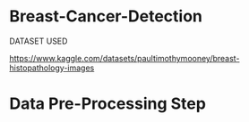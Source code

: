 # Breast-Cancer-Detection
DATASET USED

https://www.kaggle.com/datasets/paultimothymooney/breast-histopathology-images
# Data Pre-Processing Step
